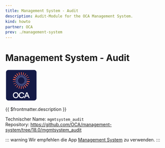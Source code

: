 ```yaml
---
title: Management System - Audit
description: Audit-Module for the OCA Management System.
kind: howto
partner: OCA
prev: ./management-system
---
```


# Management System - Audit

![icon_oca_app](attachments/icon_oca_app.png)

{{ $frontmatter.description }}

Technischer Name: `mgmtsystem_audit`\
Repository: <https://github.com/OCA/management-system/tree/18.0/mgmtsystem_audit>

::: warning
Wir empfehlen die App [Management System](Management%20System.md) zu verwenden.
:::
